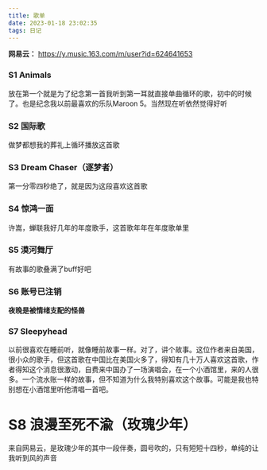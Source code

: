 ```yaml
---
title: 歌单
date: 2023-01-18 23:02:35
tags: 日记
---
```


**网易云：** https://y.music.163.com/m/user?id=624641653

### S1 Animals

放在第一个就是为了纪念第一首我听到第一耳就直接单曲循环的歌，初中的时候了。也是纪念我以前最喜欢的乐队Maroon 5。当然现在听依然觉得好听



### S2 国际歌  

做梦都想我的葬礼上循环播放这首歌



### S3 Dream Chaser（逐梦者）

第一分零四秒绝了，就是因为这段喜欢这首歌

###  

### S4 惊鸿一面 

许嵩，蝉联我好几年的年度歌手，这首歌年年在年度歌单里



### S5 漠河舞厅

有故事的歌叠满了buff好吧



### S6 账号已注销

**夜晚是被情绪支配的怪兽**



### S7  Sleepyhead

以前很喜欢在睡前听，就像睡前故事一样。对了，讲个故事。这位作者来自美国，很小众的歌手，但这首歌在中国比在美国火多了，得知有几十万人喜欢这首歌，作者得知这个消息很激动，自费来中国办了一场演唱会，在一个小酒馆里，来的人很多。一个流水账一样的故事，但不知道为什么我特别喜欢这个故事。可能是我也特别想在小酒馆里听他清唱一首吧。



# S8 浪漫至死不渝（玫瑰少年）

来自网易云，是玫瑰少年的其中一段伴奏，圆号吹的，只有短短十四秒，单纯的让我听到风的声音









